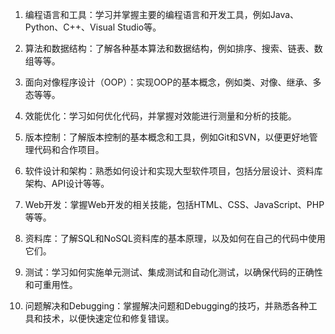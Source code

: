 

1. 编程语言和工具：学习并掌握主要的编程语言和开发工具，例如Java、Python、C++、Visual Studio等。

2. 算法和数据结构：了解各种基本算法和数据结构，例如排序、搜索、链表、数组等等。

3. 面向对像程序设计（OOP）：实现OOP的基本概念，例如类、对像、继承、多态等等。

4. 效能优化：学习如何优化代码，并掌握对效能进行测量和分析的技能。

5. 版本控制：了解版本控制的基本概念和工具，例如Git和SVN，以便更好地管理代码和合作项目。

6. 软件设计和架构：熟悉如何设计和实现大型软件项目，包括分层设计、资料库架构、API设计等等。

7. Web开发：掌握Web开发的相关技能，包括HTML、CSS、JavaScript、PHP等等。

8. 资料库：了解SQL和NoSQL资料库的基本原理，以及如何在自己的代码中使用它们。

9. 测试：学习如何实施单元测试、集成测试和自动化测试，以确保代码的正确性和可重用性。

10. 问题解决和Debugging：掌握解决问题和Debugging的技巧，并熟悉各种工具和技术，以便快速定位和修复错误。